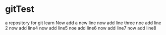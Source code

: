 # gitTest
a repository for git learn
Now add a new line
now add line three
noe add line 2
now add line4
now add line5
noe add line6
now add line7
now add line8